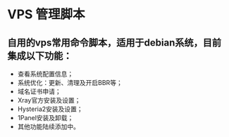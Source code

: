 #  VPS 管理脚本 
## 自用的vps常用命令脚本，适用于debian系统，目前集成以下功能：
- 查看系统配置信息；
- 系统优化：更新、清理及开启BBR等；
- 域名证书申请；
- Xray官方安装及设置；
- Hysteria2安装及设置；
- 1Panel安装及卸载；
- 其他功能陆续添加中。
